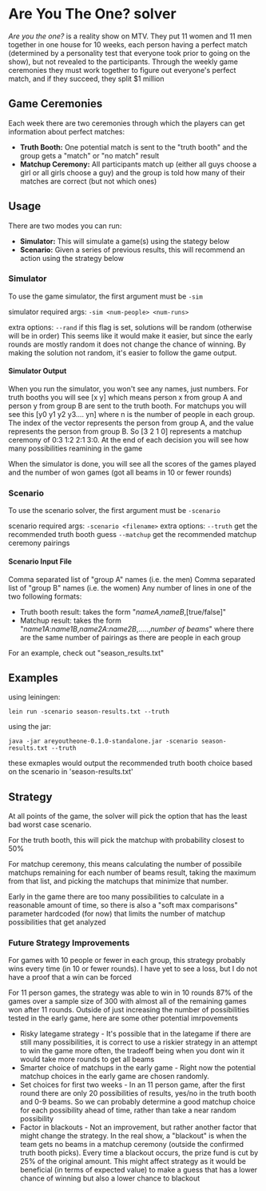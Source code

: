 # Are You The One? solver

_Are you the one?_ is a reality show on MTV.  They put 11 women and 11 men together in one house for 10 weeks, each person having a perfect match (determined by a personality test that everyone took prior to going on the show), but not revealed to the participants.  Through the weekly game ceremonies they must work together to figure out everyone's perfect match, and if they succeed, they split $1 million

## Game Ceremonies

Each week there are two ceremonies through which the players can get information about perfect matches:
* __Truth Booth:__ One potential match is sent to the "truth booth" and the group gets a "match" or "no match" result
* __Matchup Ceremony:__ All participants match up (either all guys choose a girl or all girls choose a guy) and the group is told how many of their matches are correct (but not which ones)

## Usage

There are two modes you can run:
* __Simulator:__ This will simulate a game(s) using the stategy below
* __Scenario:__ Given a series of previous results, this will recommend an action using the strategy below

### Simulator

To use the game simulator, the first argument must be `-sim`

simulator required args:
`-sim <num-people> <num-runs>`

extra options:
`--rand` if this flag is set, solutions will be random (otherwise will be in order)  This seems like it would make it easier, but since the early rounds are mostly random it does not change the chance of winning.  By making the solution not random, it's easier to follow the game output.

#### Simulator Output

When you run the simulator, you won't see any names, just numbers.  For truth booths you will see [x y] which means person x from group A and person y from group B are sent to the truth booth.  For matchups you will see this [y0 y1 y2 y3.... yn] where n is the number of people in each group.  The index of the vector represents the person from group A, and the value represents the person from group B.  So [3 2 1 0] represents a matchup ceremony of 0:3 1:2 2:1 3:0.  At the end of each decision you will see how many possibilities reamining in the game

When the simulator is done, you will see all the scores of the games played and the number of won games (got all beams in 10 or fewer rounds)

### Scenario

To use the scenario solver, the first argument must be `-scenario`

scenario required args:
`-scenario <filename>`
extra options:
`--truth` get the recommended truth booth guess
`--matchup` get the recommended matchup ceremony pairings

#### Scenario Input File

Comma separated list of "group A" names (i.e. the men)
Comma separated list of "group B" names (i.e. the women)
Any number of lines in one of the two following formats:
  * Truth booth result: takes the form "_nameA_,_nameB_,[true/false]"
  * Matchup result: takes the form "_name1A_:_name1B_,_name2A_:_name2B_,.....,_number of beams_" where there are the same number of pairings as there are people in each group

For an example, check out "season\_results.txt"

## Examples

using leiningen:

`lein run -scenario season-results.txt --truth`

using the jar:

`java -jar areyoutheone-0.1.0-standalone.jar -scenario season-results.txt --truth`

these exmaples would output the recommended truth booth choice based on the scenario in 'season-results.txt'

## Strategy

At all points of the game, the solver will pick the option that has the least bad worst case scenario.

For the truth booth, this will pick the matchup with probability closest to 50%

For matchup ceremony, this means calculating the number of possibile matchups remaining for each number of beams result, taking the maximum from that list, and picking the matchups that minimize that number.

Early in the game there are too many possibilities to calculate in a reasonable amount of time, so there is also a "soft max comparisons" parameter hardcoded (for now) that limits the number of matchup possibilities that get analyzed

### Future Strategy Improvements

For games with 10 people or fewer in each group, this strategy probably wins every time (in 10 or fewer rounds).  I have yet to see a loss, but I do not have a proof that a win can be forced

For 11 person games, the strategy was able to win in 10 rounds 87% of the games over a sample size of 300 with almost all of the remaining games won after 11 rounds.  Outside of just increasing the number of possibilities tested in the early game, here are some other potential imrpovements

* Risky lategame strategy - It's possible that in the lategame if there are still many possibilities, it is correct to use a riskier strategy in an attempt to win the game more often, the tradeoff being when you dont win it would take more rounds to get all beams
* Smarter choice of matchups in the early game - Right now the potential matchup choices in the early game are chosen randomly.
* Set choices for first two weeks - In an 11 person game, after the first round there are only 20 possibilities of results, yes/no in the truth booth and 0-9 beams.  So we can probably determine a good matchup choice for each possibility ahead of time, rather than take a near random possibility
* Factor in blackouts - Not an improvement, but rather another factor that might change the strategy.  In the real show, a "blackout" is when the team gets no beams in a matchup ceremony (outside the confirmed truth booth picks).  Every time a blackout occurs, the prize fund is cut by 25% of the original amount.  This might affect strategy as it would be beneficial (in terms of expected value) to make a guess that has a lower chance of winning but also a lower chance to blackout

